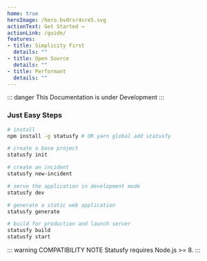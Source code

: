 ```yaml
---
home: true
heroImage: /hero.bvdrsr4sre5.svg
actionText: Get Started →
actionLink: /guide/
features:
- title: Simplicity First
  details: ""
- title: Open Source
  details: ""
- title: Performant
  details: ""
---
```


::: danger
This Documentation is under Development
:::


### Just Easy Steps

``` bash
# install
npm install -g statusfy # OR yarn global add statusfy

# create a base project
statusfy init

# create an incident
statusfy new-incident

# serve the application in development mode
statusfy dev

# generate a static web application
statusfy generate

# build for production and launch server
statusfy build
statusfy start
```

::: warning COMPATIBILITY NOTE
Statusfy requires Node.js >= 8.
:::

<!-- Footer Component -->
<Footer />
